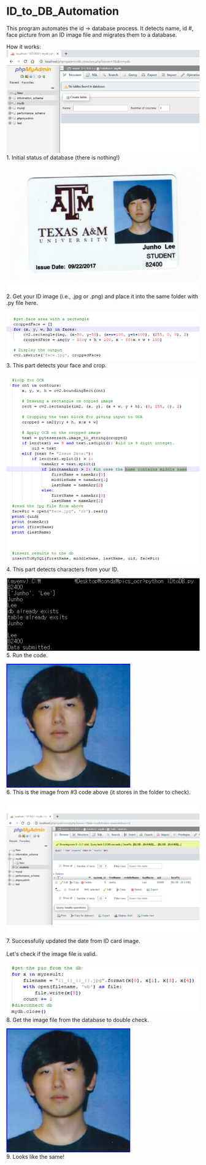 # ID_to_DB_Automation
This program automates the id -> database process. It detects name, id #, face picture from an ID image file and migrates them to a database.

How it works:
![](pics_ocr/1_dbPic1.PNG)
<br>1. Initial status of database (there is nothing!)<br>

![](pics_ocr/2_id(censored).png)
<br>2. Get your ID image (i.e., .jpg or .png) and place it into the same folder with .py file here.<br>

![](pics_ocr/3_getFace.PNG)
<br>3. This part detects your face and crop.<br>

![](pics_ocr/4_ocrPic.PNG)
<br>4. This part detects characters from your ID. <br>

![](pics_ocr/5_run_code(censored).png)
<br>5. Run the code.<br>

![](pics_ocr/6_face.jpg)
<br>6. This is the image from #3 code above (it stores in the folder to check).<br>

![](pics_ocr/7_dbPic2.PNG)
<br>7. Successfully updated the date from ID card image.<br>
<br>Let's check if the image file is valid.


![](pics_ocr/8_getFace2.PNG)
<br>8. Get the image file from the database to double check. <br>

![](pics_ocr/9_1_Junho_Lee_82400...jpg)
<br>9. Looks like the same!<br>
